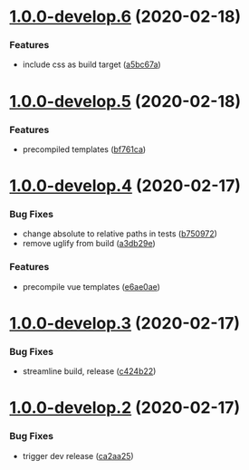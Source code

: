 # [1.0.0-develop.6](https://github.com/rocketbase-io/vue-skeleton-key/compare/v1.0.0-develop.5...v1.0.0-develop.6) (2020-02-18)


### Features

* include css as build target ([a5bc67a](https://github.com/rocketbase-io/vue-skeleton-key/commit/a5bc67a609bdb9bf2b1418a91458e468f0df45fd))

# [1.0.0-develop.5](https://github.com/rocketbase-io/vue-skeleton-key/compare/v1.0.0-develop.4...v1.0.0-develop.5) (2020-02-18)


### Features

* precompiled templates ([bf761ca](https://github.com/rocketbase-io/vue-skeleton-key/commit/bf761ca7fe708d5ebffe6a682cab4986d0886bf6))

# [1.0.0-develop.4](https://github.com/rocketbase-io/vue-skeleton-key/compare/v1.0.0-develop.3...v1.0.0-develop.4) (2020-02-17)


### Bug Fixes

* change absolute to relative paths in tests ([b750972](https://github.com/rocketbase-io/vue-skeleton-key/commit/b7509722246723ea7f56a693da629cd1e154f202))
* remove uglify from build ([a3db29e](https://github.com/rocketbase-io/vue-skeleton-key/commit/a3db29e3c678b5a7187c1ff390e3fc9af658cafd))


### Features

* precompile vue templates ([e6ae0ae](https://github.com/rocketbase-io/vue-skeleton-key/commit/e6ae0aeb4dc126141869713c910286acaa115634))

# [1.0.0-develop.3](https://github.com/rocketbase-io/vue-skeleton-key/compare/v1.0.0-develop.2...v1.0.0-develop.3) (2020-02-17)


### Bug Fixes

* streamline build, release ([c424b22](https://github.com/rocketbase-io/vue-skeleton-key/commit/c424b2278e719fb190ccabdd419ad727bc714e8a))

# [1.0.0-develop.2](https://github.com/rocketbase-io/vue-skeleton-key/compare/v1.0.0-develop.1...v1.0.0-develop.2) (2020-02-17)


### Bug Fixes

* trigger dev release ([ca2aa25](https://github.com/rocketbase-io/vue-skeleton-key/commit/ca2aa257c5ae8b5da12cddbffa896b1d1c8dc3f5))
